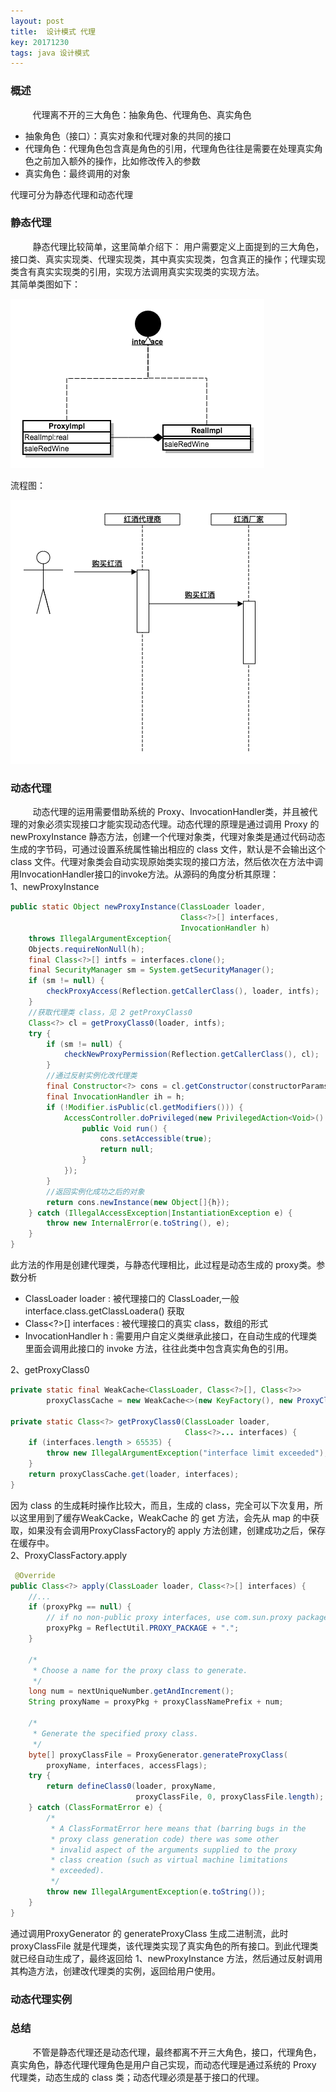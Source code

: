 ```yaml
---
layout: post
title:  设计模式 代理
key: 20171230
tags: java 设计模式
---
```


### <i class="fa fa-rebel fa-1x" aria-hidden="true"></i> 概述
&nbsp;&nbsp;&nbsp;&nbsp;&nbsp;&nbsp;&nbsp;&nbsp;
代理离不开的三大角色：抽象角色、代理角色、真实角色

+ 抽象角色（接口）：真实对象和代理对象的共同的接口
+ 代理角色：代理角色包含真是角色的引用，代理角色往往是需要在处理真实角色之前加入额外的操作，比如修改传入的参数
+ 真实角色：最终调用的对象

代理可分为静态代理和动态代理

### <i class="fa fa-rebel fa-1x" aria-hidden="true"></i> 静态代理
&nbsp;&nbsp;&nbsp;&nbsp;&nbsp;&nbsp;&nbsp;&nbsp;
静态代理比较简单，这里简单介绍下：
用户需要定义上面提到的三大角色，接口类、真实实现类、代理实现类，其中真实实现类，包含真正的操作；代理实现类含有真实实现类的引用，实现方法调用真实实现类的实现方法。<br>
其简单类图如下：

![](/assets/proxy/proxy02.png)

流程图：

![](/assets/proxy/proxy01.png)
### <i class="fa fa-rebel fa-1x" aria-hidden="true"></i> 动态代理
&nbsp;&nbsp;&nbsp;&nbsp;&nbsp;&nbsp;&nbsp;&nbsp;
动态代理的运用需要借助系统的 Proxy、InvocationHandler类，并且被代理的对象必须实现接口才能实现动态代理。动态代理的原理是通过调用 Proxy 的 newProxyInstance 静态方法，创建一个代理对象类，代理对象类是通过代码动态生成的字节码，可通过设置系统属性输出相应的 class 文件，默认是不会输出这个 class 文件。代理对象类会自动实现原始类实现的接口方法，然后依次在方法中调用InvocationHandler接口的invoke方法。从源码的角度分析其原理：<br>
1、newProxyInstance
```java
public static Object newProxyInstance(ClassLoader loader,
                                      Class<?>[] interfaces,
                                      InvocationHandler h)
    throws IllegalArgumentException{
    Objects.requireNonNull(h);
    final Class<?>[] intfs = interfaces.clone();
    final SecurityManager sm = System.getSecurityManager();
    if (sm != null) {
        checkProxyAccess(Reflection.getCallerClass(), loader, intfs);
    }
    //获取代理类 class，见 2 getProxyClass0
    Class<?> cl = getProxyClass0(loader, intfs);
    try {
        if (sm != null) {
            checkNewProxyPermission(Reflection.getCallerClass(), cl);
        }
        //通过反射实例化改代理类
        final Constructor<?> cons = cl.getConstructor(constructorParams);
        final InvocationHandler ih = h;
        if (!Modifier.isPublic(cl.getModifiers())) {
            AccessController.doPrivileged(new PrivilegedAction<Void>() {
                public Void run() {
                    cons.setAccessible(true);
                    return null;
                }
            });
        }
        //返回实例化成功之后的对象
        return cons.newInstance(new Object[]{h});
    } catch (IllegalAccessException|InstantiationException e) {
        throw new InternalError(e.toString(), e);
    }
}
```
此方法的作用是创建代理类，与静态代理相比，此过程是动态生成的 proxy类。参数分析

+ ClassLoader loader : 被代理接口的 ClassLoader,一般 interface.class.getClassLoadera() 获取
+ Class<?>[] interfaces : 被代理接口的真实 class，数组的形式
+ InvocationHandler h : 需要用户自定义类继承此接口，在自动生成的代理类里面会调用此接口的 invoke 方法，往往此类中包含真实角色的引用。

2、getProxyClass0
```java
private static final WeakCache<ClassLoader, Class<?>[], Class<?>>
        proxyClassCache = new WeakCache<>(new KeyFactory(), new ProxyClassFactory());

private static Class<?> getProxyClass0(ClassLoader loader,
                                       Class<?>... interfaces) {
    if (interfaces.length > 65535) {
        throw new IllegalArgumentException("interface limit exceeded");
    }
    return proxyClassCache.get(loader, interfaces);
}
```
因为 class 的生成耗时操作比较大，而且，生成的 class，完全可以下次复用，所以这里用到了缓存WeakCacke，WeakCache 的 get 方法，会先从 map 的中获取，如果没有会调用ProxyClassFactory的 apply 方法创建，创建成功之后，保存在缓存中。<br>
2、ProxyClassFactory.apply
```java
 @Override
public Class<?> apply(ClassLoader loader, Class<?>[] interfaces) {
    //...
    if (proxyPkg == null) {
        // if no non-public proxy interfaces, use com.sun.proxy package
        proxyPkg = ReflectUtil.PROXY_PACKAGE + ".";
    }

    /*
     * Choose a name for the proxy class to generate.
     */
    long num = nextUniqueNumber.getAndIncrement();
    String proxyName = proxyPkg + proxyClassNamePrefix + num;

    /*
     * Generate the specified proxy class.
     */
    byte[] proxyClassFile = ProxyGenerator.generateProxyClass(
        proxyName, interfaces, accessFlags);
    try {
        return defineClass0(loader, proxyName,
                            proxyClassFile, 0, proxyClassFile.length);
    } catch (ClassFormatError e) {
        /*
         * A ClassFormatError here means that (barring bugs in the
         * proxy class generation code) there was some other
         * invalid aspect of the arguments supplied to the proxy
         * class creation (such as virtual machine limitations
         * exceeded).
         */
        throw new IllegalArgumentException(e.toString());
    }
}
```
通过调用ProxyGenerator 的 generateProxyClass 生成二进制流，此时proxyClassFile 就是代理类，该代理类实现了真实角色的所有接口。到此代理类就已经自动生成了，最终返回给 1、newProxyInstance 方法，然后通过反射调用其构造方法，创建改代理类的实例，返回给用户使用。
### <i class="fa fa-rebel fa-1x" aria-hidden="true"></i> 动态代理实例

### <i class="fa fa-rebel fa-1x" aria-hidden="true"></i> 总结
&nbsp;&nbsp;&nbsp;&nbsp;&nbsp;&nbsp;&nbsp;&nbsp;
不管是静态代理还是动态代理，最终都离不开三大角色，接口，代理角色，真实角色，静态代理代理角色是用户自己实现，而动态代理是通过系统的 Proxy 代理类，动态生成的 class 类；动态代理必须是基于接口的代理。
